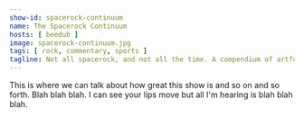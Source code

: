 ```yaml
---
show-id: spacerock-continuum
name: The Spacerock Continuum
hosts: [ beedub ]
image: spacerock-continuum.jpg
tags: [ rock, commentary, sports ]
tagline: Not all spacerock, and not all the time. A compendium of artful noise brought to you monthly by your favorite aficionado of the spacier side of rock music, Beedub.
---
```


This is where we can talk about how great this show is and so on and so forth. Blah blah blah. I can see your lips move but all I'm hearing is blah blah blah.
